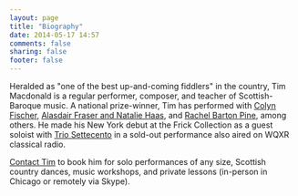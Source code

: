 ```yaml
---
layout: page
title: "Biography"
date: 2014-05-17 14:57
comments: false
sharing: false
footer: false
---
```

Heralded as "one of the best up-and-coming fiddlers" in the country, Tim Macdonald is a regular performer, composer, and teacher of Scottish-Baroque music.
A national prize-winner, Tim has performed with [Colyn Fischer](http://www.scotsduo.com/), [Alasdair Fraser and Natalie Haas](http://www.alasdairfraser.com/),
and [Rachel Barton Pine](http://classical.rachelbartonpine.com/), among others. He made his New York debut at the Frick Collection as a guest soloist with
[Trio Settecento](http://www.triosettecento.com/) in a sold-out performance also aired on WQXR classical radio.

[Contact Tim](/contact.html) to book him for solo performances of any size, Scottish country dances, music workshops, and private lessons (in-person in Chicago or remotely via Skype).
